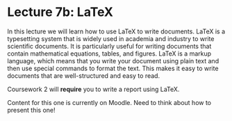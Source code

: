 # Lecture 7b: LaTeX

In this lecture we will learn how to use LaTeX to write documents. LaTeX is a typesetting system that is widely used in academia and industry to write scientific documents. It is particularly useful for writing documents that contain mathematical equations, tables, and figures. LaTeX is a markup language, which means that you write your document using plain text and then use special commands to format the text. This makes it easy to write documents that are well-structured and easy to read.

Coursework 2 will **require** you to write a report using LaTeX.

Content for this one is currently on Moodle. Need to think about how to present this one! 

